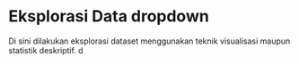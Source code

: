 # Eksplorasi Data dropdown

Di sini dilakukan eksplorasi dataset menggunakan teknik visualisasi maupun statistik deskriptif.
d